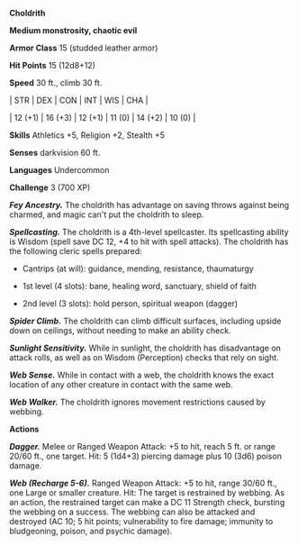 **Choldrith**

**Medium monstrosity, chaotic evil**

**Armor Class** 15 (studded leather armor)

**Hit Points** 15 (12d8+12)

**Speed** 30 ft., climb 30 ft.

|   STR   |   DEX   |   CON   |   INT   |   WIS   |   CHA   |
  
| 12 (+1) | 16 (+3) | 12 (+1) | 11 (0) | 14 (+2) | 10 (0) |

**Skills** Athletics +5, Religion +2, Stealth +5

**Senses** darkvision 60 ft.

**Languages** Undercommon

**Challenge** 3 (700 XP)

***Fey Ancestry.*** The choldrith has advantage on saving throws against being charmed, and magic can't put the choldrith to sleep.

***Spellcasting.*** The choldrith is a 4th-level spellcaster. Its spellcasting ability is Wisdom (spell save DC 12, +4 to hit with spell attacks). The choldrith has the following cleric spells prepared:

* Cantrips (at will): guidance, mending, resistance, thaumaturgy

* 1st level (4 slots): bane, healing word, sanctuary, shield of faith

* 2nd level (3 slots): hold person, spiritual weapon (dagger)

***Spider Climb.*** The choldrith can climb difficult surfaces, including upside down on ceilings, without needing to make an ability check.

***Sunlight Sensitivity.*** While in sunlight, the choldrith has disadvantage on attack rolls, as well as on Wisdom (Perception) checks that rely on sight.

***Web Sense.*** While in contact with a web, the choldrith knows the exact location of any other creature in contact with the same web.

***Web Walker.*** The choldrith ignores movement restrictions caused by webbing.

**Actions**

***Dagger.*** Melee or Ranged Weapon Attack: +5 to hit, reach 5 ft. or range 20/60 ft., one target. Hit: 5 (1d4+3) piercing damage plus 10 (3d6) poison damage.

***Web (Recharge 5-6).*** Ranged Weapon Attack: +5 to hit, range 30/60 ft., one Large or smaller creature. Hit: The target is restrained by webbing. As an action, the restrained target can make a DC 11 Strength check, bursting the webbing on a success. The webbing can also be attacked and destroyed (AC 10; 5 hit points; vulnerability to fire damage; immunity to bludgeoning, poison, and psychic damage).

